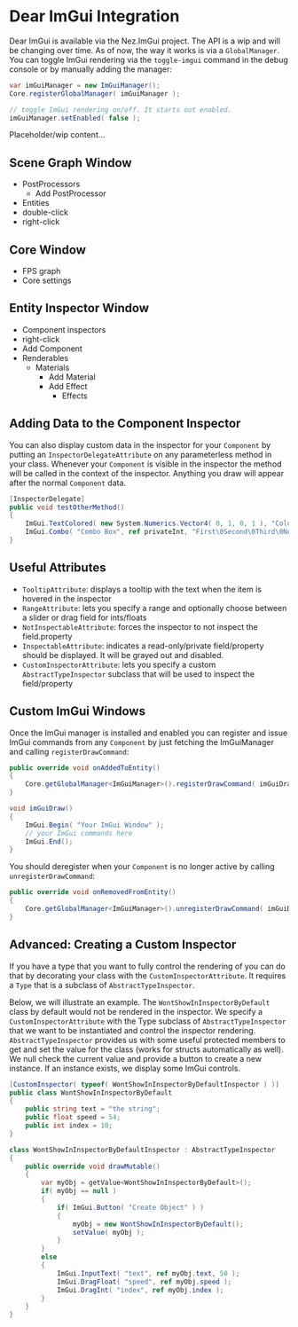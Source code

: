 Dear ImGui Integration
==========

Dear ImGui is available via the Nez.ImGui project. The API is a wip and will be changing over time. As of now, the way it works is via a `GlobalManager`. You can toggle ImGui rendering via the `toggle-imgui` command in the debug console or by manually adding the manager:

```csharp
var imGuiManager = new ImGuiManager();
Core.registerGlobalManager( imGuiManager );

// toggle ImGui rendering on/off. It starts out enabled.
imGuiManager.setEnabled( false );
```


Placeholder/wip content...

## Scene Graph Window

- PostProcessors
    - Add PostProcessor
- Entities
- double-click
- right-click


## Core Window

- FPS graph
- Core settings


## Entity Inspector Window

- Component inspectors
- right-click
- Add Component
- Renderables
    - Materials
        - Add Material
        - Add Effect
            - Effects


## Adding Data to the Component Inspector

You can also display custom data in the inspector for your `Component` by putting an `InspectorDelegateAttribute` on any parameterless method in your class. Whenever your `Component` is visible in the inspector the method will be called in the context of the inspector. Anything you draw will appear after the normal `Component` data.

```csharp
[InspectorDelegate]
public void testOtherMethod()
{
    ImGui.TextColored( new System.Numerics.Vector4( 0, 1, 0, 1 ), "Colored text..." );
    ImGui.Combo( "Combo Box", ref privateInt, "First\0Second\0Third\0No Way\0Fifth Option" );
}
```


## Useful Attributes

- `TooltipAttribute`: displays a tooltip with the text when the item is hovered in the inspector
- `RangeAttribute`: lets you specify a range and optionally choose between a slider or drag field for ints/floats
- `NotInspectableAttribute`: forces the inspector to not inspect the field.property
- `InspectableAttribute`: indicates a read-only/private field/property should be displayed. It will be grayed out and disabled.
- `CustomInspectorAttribute`: lets you specify a custom `AbstractTypeInspector` subclass that will be used to inspect the field/property



## Custom ImGui Windows

Once the ImGui manager is installed and enabled you can register and issue ImGui commands from any `Component` by just fetching the ImGuiManager and calling `registerDrawCommand`:

```csharp
public override void onAddedToEntity()
{
    Core.getGlobalManager<ImGuiManager>().registerDrawCommand( imGuiDraw );
}

void imGuiDraw()
{
    ImGui.Begin( "Your ImGui Window" );
    // your ImGui commands here
    ImGui.End();
}
```

You should deregister when your `Component` is no longer active by calling `unregisterDrawCommand`:

```csharp
public override void onRemovedFromEntity()
{
    Core.getGlobalManager<ImGuiManager>().unregisterDrawCommand( imGuiDraw );
}
```


## Advanced: Creating a Custom Inspector

If you have a type that you want to fully control the rendering of you can do that by decorating your class with the `CustomInspectorAttribute`. It requires a `Type` that is a subclass of `AbstractTypeInspector`.

Below, we will illustrate an example. The `WontShowInInspectorByDefault` class by default would not be rendered in the inspector. We specify a `CustomInspectorAttribute` with the Type subclass of `AbstractTypeInspector` that we want to be instantiated and control the inspector rendering. `AbstractTypeInspector` provides us with some useful protected members to get and set the value for the class (works for structs automatically as well). We null check the current value and provide a button to create a new instance. If an instance exists, we display some ImGui controls.

```csharp
[CustomInspector( typeof( WontShowInInspectorByDefaultInspector ) )]
public class WontShowInInspectorByDefault
{
	public string text = "the string";
	public float speed = 54;
	public int index = 10;
}

class WontShowInInspectorByDefaultInspector : AbstractTypeInspector
{
	public override void drawMutable()
	{
		var myObj = getValue<WontShowInInspectorByDefault>();
		if( myObj == null )
		{
			if( ImGui.Button( "Create Object" ) )
			{
				myObj = new WontShowInInspectorByDefault();
				setValue( myObj );
			}
		}
		else
		{
			ImGui.InputText( "text", ref myObj.text, 50 );
			ImGui.DragFloat( "speed", ref myObj.speed );
			ImGui.DragInt( "index", ref myObj.index );
		}
	}
}
```

